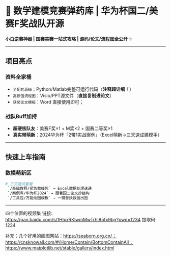 # 🚀 数学建模竞赛弹药库 | 华为杯国二/美赛F奖战队开源 

 **小白逆袭神器 | 国赛美赛一站式攻略 | 源码/论文/流程图全公开** ✨

---

##  项目亮点

###  **资料全家桶**
-  `全配套源码`：Python/Matlab完整可运行代码（**注释超详细！**）
-  `高颜值流程图`：Visio/PPT源文件（**直接复制进论文**）
-  `获奖论文模板`：Word 直接使用即可；
###  **战队Buff加持**
-  **超硬核队友**：美赛F奖×1 + M奖×2 + 国赛二等奖×1
-  **真实带萌新**：2024华为杯「2带1实战案例」（Excel萌新→三天速成建模手）

---

## 快速上车指南

###  数模萌新区
```bash
# 三天速成套餐
 `/基础教程/紧急救援包` → Excel数据处理速通
 `/案例库/华为杯2024` → 跟着国二论文抄结构
 `/工具包/万能绘图模板` → 一键替换数据出图
```
---

四个位置的视频集
链接: https://pan.baidu.com/s/1HIxxRKlwmMwTrhI95fx9bg?pwd=1234 提取码: 1234

补充：几个好用的画图网站：https://seaborn.org.cn/；https://cnsknowall.com/#/Home/Contain/BottomContainAll；https://www.matplotlib.net/stable/gallery/index.html
